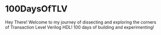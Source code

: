 # 100DaysOfTLV
Hey There! Welcome to my journey of dissecting and exploring the corners of Transaction Level Verilog HDL! 100 days of building and experimenting!
